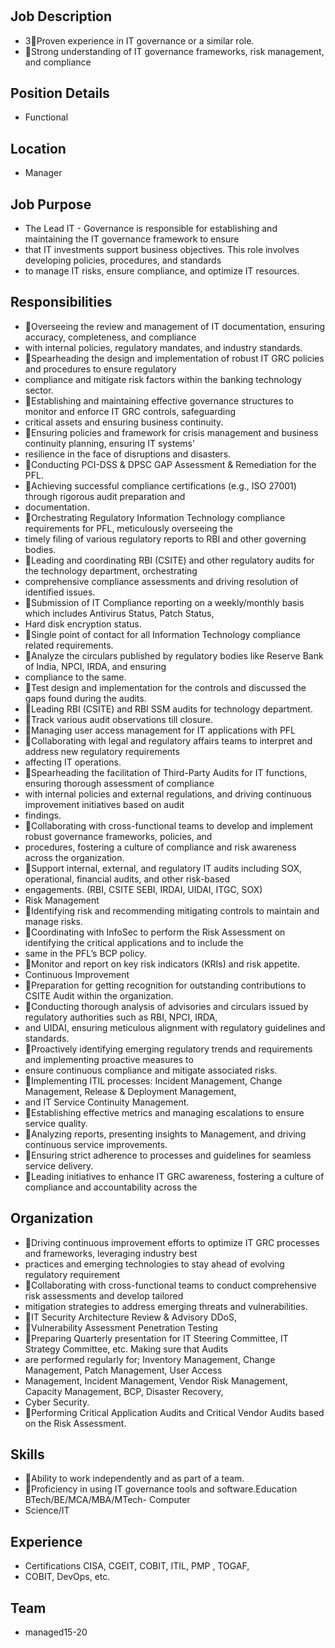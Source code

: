 # 

## Job Description

* 3Proven experience in IT governance or a similar role.
* Strong understanding of IT governance frameworks, risk management, and compliance

## Position Details

* Functional

## Location

* Manager

## Job Purpose

* The Lead IT - Governance is responsible for establishing and maintaining the IT governance framework to ensure
* that IT investments support business objectives. This role involves developing policies, procedures, and standards
* to manage IT risks, ensure compliance, and optimize IT resources.

## Responsibilities

* Overseeing the review and management of IT documentation, ensuring accuracy, completeness, and compliance
* with internal policies, regulatory mandates, and industry standards.
* Spearheading the design and implementation of robust IT GRC policies and procedures to ensure regulatory
* compliance and mitigate risk factors within the banking technology sector.
* Establishing and maintaining effective governance structures to monitor and enforce IT GRC controls, safeguarding
* critical assets and ensuring business continuity.
* Ensuring policies and framework for crisis management and business continuity planning, ensuring IT systems'
* resilience in the face of disruptions and disasters.
* Conducting PCI-DSS & DPSC GAP Assessment & Remediation for the PFL.
* Achieving successful compliance certifications (e.g., ISO 27001) through rigorous audit preparation and
* documentation.
* Orchestrating Regulatory Information Technology compliance requirements for PFL, meticulously overseeing the
* timely filing of various regulatory reports to RBI and other governing bodies.
* Leading and coordinating RBI (CSITE) and other regulatory audits for the technology department, orchestrating
* comprehensive compliance assessments and driving resolution of identified issues.
* Submission of IT Compliance reporting on a weekly/monthly basis which includes Antivirus Status, Patch Status,
* Hard disk encryption status.
* Single point of contact for all Information Technology compliance related requirements.
* Analyze the circulars published by regulatory bodies like Reserve Bank of India, NPCI, IRDA, and ensuring
* compliance to the same.
* Test design and implementation for the controls and discussed the gaps found during the audits.
* Leading RBI (CSITE) and RBI SSM audits for technology department.
* Track various audit observations till closure.
* Managing user access management for IT applications with PFL
* Collaborating with legal and regulatory affairs teams to interpret and address new regulatory requirements
* affecting IT operations.
* Spearheading the facilitation of Third-Party Audits for IT functions, ensuring thorough assessment of compliance
* with internal policies and external regulations, and driving continuous improvement initiatives based on audit
* findings.
* Collaborating with cross-functional teams to develop and implement robust governance frameworks, policies, and
* procedures, fostering a culture of compliance and risk awareness across the organization.
* Support internal, external, and regulatory IT audits including SOX, operational, financial audits, and other risk-based
* engagements. (RBI, CSITE SEBI, IRDAI, UIDAI, ITGC, SOX)
* Risk Management
* Identifying risk and recommending mitigating controls to maintain and manage risks.
* Coordinating with InfoSec to perform the Risk Assessment on identifying the critical applications and to include the
* same in the PFL’s BCP policy.
* Monitor and report on key risk indicators (KRIs) and risk appetite.
* Continuous Improvement
* Preparation for getting recognition for outstanding contributions to CSITE Audit within the organization.
* Conducting thorough analysis of advisories and circulars issued by regulatory authorities such as RBI, NPCI, IRDA,
* and UIDAI, ensuring meticulous alignment with regulatory guidelines and standards.
* Proactively identifying emerging regulatory trends and requirements and implementing proactive measures to
* ensure continuous compliance and mitigate associated risks.
* Implementing ITIL processes: Incident Management, Change Management, Release & Deployment Management,
* and IT Service Continuity Management.
* Establishing effective metrics and managing escalations to ensure service quality.
* Analyzing reports, presenting insights to Management, and driving continuous service improvements.
* Ensuring strict adherence to processes and guidelines for seamless service delivery.
* Leading initiatives to enhance IT GRC awareness, fostering a culture of compliance and accountability across the

## Organization

* Driving continuous improvement efforts to optimize IT GRC processes and frameworks, leveraging industry best
* practices and emerging technologies to stay ahead of evolving regulatory requirement
* Collaborating with cross-functional teams to conduct comprehensive risk assessments and develop tailored
* mitigation strategies to address emerging threats and vulnerabilities.
* IT Security Architecture Review & Advisory DDoS,
* Vulnerability Assessment Penetration Testing
* Preparing Quarterly presentation for IT Steering Committee, IT Strategy Committee, etc. Making sure that Audits
* are performed regularly for; Inventory Management, Change Management, Patch Management, User Access
* Management, Incident Management, Vendor Risk Management, Capacity Management, BCP, Disaster Recovery,
* Cyber Security.
* Performing Critical Application Audits and Critical Vendor Audits based on the Risk Assessment.

## Skills

* Ability to work independently and as part of a team.
* Proficiency in using IT governance tools and software.Education BTech/BE/MCA/MBA/MTech- Computer
* Science/IT

## Experience

* Certifications CISA, CGEIT, COBIT, ITIL, PMP , TOGAF,
* COBIT, DevOps, etc.

## Team

* managed15-20

